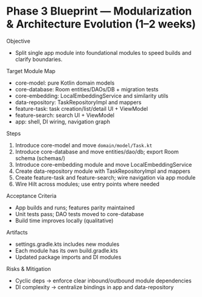 # Phase 3 Blueprint — Modularization & Architecture Evolution (1–2 weeks)

Objective
- Split single app module into foundational modules to speed builds and clarify boundaries.

Target Module Map
- core-model: pure Kotlin domain models
- core-database: Room entities/DAOs/DB + migration tests
- core-embedding: LocalEmbeddingService and similarity utils
- data-repository: TaskRepositoryImpl and mappers
- feature-task: task creation/list/detail UI + ViewModel
- feature-search: search UI + ViewModel
- app: shell, DI wiring, navigation graph

Steps
1) Introduce core-model and move `domain/model/Task.kt`
2) Introduce core-database and move entities/dao/db; export Room schema (schemas/)
3) Introduce core-embedding module and move LocalEmbeddingService
4) Create data-repository module with TaskRepositoryImpl and mappers
5) Create feature-task and feature-search; wire navigation via app module
6) Wire Hilt across modules; use entry points where needed

Acceptance Criteria
- App builds and runs; features parity maintained
- Unit tests pass; DAO tests moved to core-database
- Build time improves locally (qualitative)

Artifacts
- settings.gradle.kts includes new modules
- Each module has its own build.gradle.kts
- Updated package imports and DI modules

Risks & Mitigation
- Cyclic deps → enforce clear inbound/outbound module dependencies
- DI complexity → centralize bindings in app and data-repository
